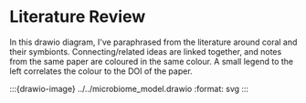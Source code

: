 # Literature Review

In this drawio diagram, I've paraphrased from the literature around coral and their symbionts. Connecting/related ideas are linked together, and notes from the same paper are coloured in the same colour. A small legend to the left correlates the colour to the DOI of the paper.

:::{drawio-image} ../../microbiome_model.drawio
   :format: svg
:::